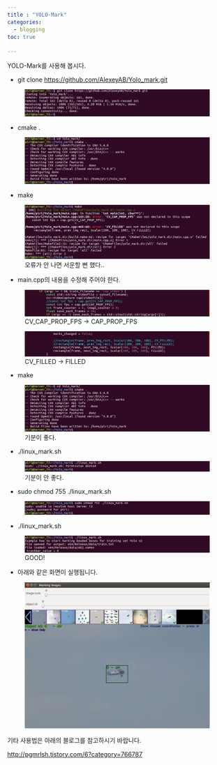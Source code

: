 ```yaml
---
title : "YOLO-Mark"
categories:
  - blogging
toc: true

---
```


YOLO-Mark를 사용해 봅시다.



- git clone https://github.com/AlexeyAB/Yolo_mark.git

<figure>
  <img src="/assets/images/2018-10-13-YOLO-Mark/clone.png">
  <figcaption></figcaption>
</figure>


- cmake .

<figure>
  <img src="/assets/images/2018-10-13-YOLO-Mark/cmake.png">
  <figcaption></figcaption>
</figure>

- make

<figure>
  <img src="/assets/images/2018-10-13-YOLO-Mark/make_err.png">
  <figcaption>오류가 안 나면 서운할 뻔 했다..</figcaption>
</figure>



- main.cpp의 내용을 수정해 주어야 한다.

<figure>
  <img src="/assets/images/2018-10-13-YOLO-Mark/main_0.png">
  <figcaption>CV_CAP_PROP_FPS -> CAP_PROP_FPS</figcaption>
</figure>

<figure>
  <img src="/assets/images/2018-10-13-YOLO-Mark/main_1.png">
  <figcaption>CV_FILLED -> FILLED</figcaption>
</figure>

- make

<figure>
  <img src="/assets/images/2018-10-13-YOLO-Mark/cmake.png">
  <figcaption>기분이 좋다.</figcaption>
</figure>

- ./linux_mark.sh

<figure>
  <img src="/assets/images/2018-10-13-YOLO-Mark/permission.png">
  <figcaption>기분이 안 좋다.</figcaption>
</figure>

- sudo chmod 755 ./linux_mark.sh

<figure>
  <img src="/assets/images/2018-10-13-YOLO-Mark/chmod.png">
  <figcaption></figcaption>
</figure>

- ./linux_mark.sh

<figure>
  <img src="/assets/images/2018-10-13-YOLO-Mark/exec.png">
  <figcaption>GOOD!</figcaption>
</figure>

- 아래와 같은 화면이 실행됩니다.

<figure>
  <img src="/assets/images/2018-10-13-YOLO-Mark/run.png">
  <figcaption></figcaption>
</figure>



기타 사용법은 아래의 블로그를 참고하시기 바랍니다.

<http://pgmrlsh.tistory.com/6?category=766787>